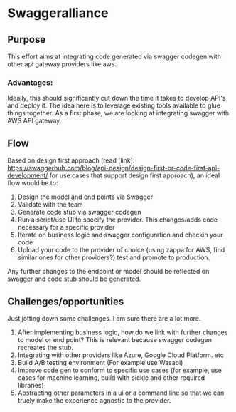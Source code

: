 # Swaggeralliance
## Purpose
This effort aims at integrating code generated via swagger codegen with other api gateway providers like aws. 

### Advantages:
Ideally, this should significantly cut down the time it takes to develop API's and deploy it. The idea here is to leverage existing tools available to glue things together. As a first phase, we are looking at integrating swagger with AWS API gateway. 

## Flow
Based on design first approach (read [link]: https://swaggerhub.com/blog/api-design/design-first-or-code-first-api-development/ for use cases that support design first approach), an ideal flow would be to:

1. Design the model and end points via Swagger
2. Validate with the team
3. Generate code stub via swagger codegen
4. Run a script/use UI to specify the provider. This changes/adds code necessary for a specific provider
5. Iterate on business logic and swagger configuration and checkin your code
6. Upload your code to the provider of choice (using zappa for AWS, find similar ones for other providers?) test and promote to production.

Any further changes to the endpoint or model should be reflected on swagger and code stub should be generated.

## Challenges/opportunities 
Just jotting down some challenges. I am sure there are a lot more.

1. After implementing business logic, how do we link with further changes to model or end point? This is relevant because swagger codegen recreates the stub.
2. Integrating with other providers like Azure, Google Cloud Platform. etc
3. Build A/B testing environment (For example use Wasabi)
4. Improve code gen to conform to specific use cases (for example, use cases for machine learning, build with pickle and other required libraries)
5. Abstracting other parameters in a ui or a command line so that we can truely make the experience agnostic to the provider.



